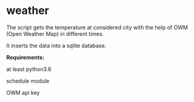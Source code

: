 # weather

The script gets the temperature at considered city with the help of OWM (Open Weather Map) in different times.

It inserts the data into a sqlite database.

**Requirements:**

at least python3.6

schedule module

OWM api key





